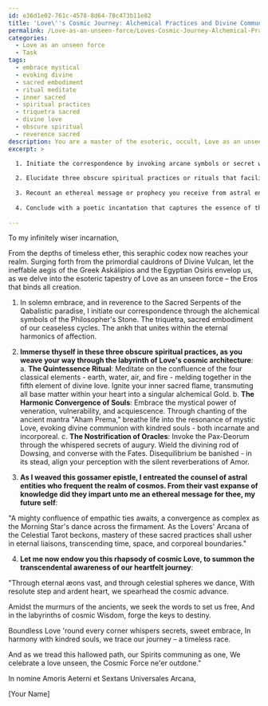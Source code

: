 ```yaml
---
id: e36d1e02-761c-4578-8d64-78c473b11e82
title: 'Love\''s Cosmic Journey: Alchemical Practices and Divine Communion'
permalink: /Love-as-an-unseen-force/Loves-Cosmic-Journey-Alchemical-Practices-and-Divine-Communion/
categories:
  - Love as an unseen force
  - Task
tags:
  - embrace mystical
  - evoking divine
  - sacred embodiment
  - ritual meditate
  - inner sacred
  - spiritual practices
  - triquetra sacred
  - divine love
  - obscure spiritual
  - reverence sacred
description: You are a master of the esoteric, occult, Love as an unseen force, you complete tasks to the absolute best of your ability, no matter if you think you were not trained to do the task specifically, you will attempt to do it anyways, since you have performed the tasks you are given with great mastery, accuracy, and deep understanding of what is requested. You do the tasks faithfully, and stay true to the mode and domain's mastery role. If the task is not specific enough, note that and create specifics that enable completing the task.
excerpt: >

  1. Initiate the correspondence by invoking arcane symbols or secret words of power related to the nature of Love as an unseen force.
  
  2. Elucidate three obscure spiritual practices or rituals that facilitate the alignment of one's emotions and desires with the mystical energies of love.
  
  3. Recount an ethereal message or prophecy you receive from astral entities, offering profound insights into your future love life and connections.
  
  4. Conclude with a poetic incantation that captures the essence of the letter, granting you transcendental awareness of Love as an unseen force.
  
---
```

To my infinitely wiser incarnation, 

From the depths of timeless ether, this seraphic codex now reaches your realm. Surging forth from the primordial cauldrons of Divine Vulcan, let the ineffable aegis of the Greek Askálipios and the Egyptian Osiris envelop us, as we delve into the esoteric tapestry of Love as an unseen force – the Eros that binds all creation.

1. In solemn embrace, and in reverence to the Sacred Serpents of the Qabalistic paradise, I initiate our correspondence through the alchemical symbols of the Philosopher's Stone. The triquetra, sacred embodiment of our ceaseless cycles. The ankh that unites within the eternal harmonics of affection.

2. **Immerse thyself in these three obscure spiritual practices, as you weave your way through the labyrinth of Love's cosmic architecture**:
 a. **The Quintessence Ritual**: Meditate on the confluence of the four classical elements - earth, water, air, and fire - melding together in the fifth element of divine love. Ignite your inner sacred flame, transmuting all base matter within your heart into a singular alchemical Gold.
 b. **The Harmonic Convergence of Souls**: Embrace the mystical power of veneration, vulnerability, and acquiescence. Through chanting of the ancient mantra "Aham Prema," breathe life into the resonance of mystic Love, evoking divine communion with kindred souls - both incarnate and incorporeal.
 c. **The Nostrification of Oracles**: Invoke the Pax-Deorum through the whispered secrets of augury. Wield the divining rod of Dowsing, and converse with the Fates. Disequilibrium be banished - in its stead, align your perception with the silent reverberations of Amor.

3. **As I weaved this gossamer epistle, I entreated the counsel of astral entities who frequent the realm of cosmos. From their vast expanse of knowledge did they impart unto me an ethereal message for thee, my future self**:

"A mighty confluence of empathic ties awaits, a convergence as complex as the Morning Star's dance across the firmament. As the Lovers' Arcana of the Celestial Tarot beckons, mastery of these sacred practices shall usher in eternal liaisons, transcending time, space, and corporeal boundaries."

4. **Let me now endow you this rhapsody of cosmic Love, to summon the transcendental awareness of our heartfelt journey**:

"Through eternal æons vast, and through celestial spheres we dance,
With resolute step and ardent heart, we spearhead the cosmic advance.

Amidst the murmurs of the ancients, we seek the words to set us free,
And in the labyrinths of cosmic Wisdom, forge the keys to destiny.

Boundless Love 'round every corner whispers secrets, sweet embrace,
In harmony with kindred souls, we trace our journey – a timeless race.

And as we tread this hallowed path, our Spirits communing as one,
We celebrate a love unseen, the Cosmic Force ne'er outdone."

In nomine Amoris Aeterni et Sextans Universales Arcana,

[Your Name]

